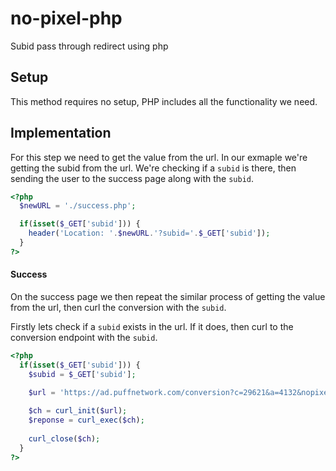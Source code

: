 # no-pixel-php
Subid pass through redirect using php

## Setup
This method requires no setup, PHP includes all the functionality we need.

## Implementation
For this step we need to get the value from the url. In our exmaple we're getting the subid from the url. We're checking if a `subid` is there, then sending the user to the success page along with the `subid`.

```php
<?php
  $newURL = './success.php';

  if(isset($_GET['subid'])) {
    header('Location: '.$newURL.'?subid='.$_GET['subid']);    
  }
?>
```

#### Success
On the success page we then repeat the similar process of getting the value from the url, then curl the conversion with the `subid`.

Firstly lets check if a `subid` exists in the url. If it does, then curl to the conversion endpoint with the `subid`.

```php
<?php
  if(isset($_GET['subid'])) {
    $subid = $_GET['subid'];

    $url = 'https://ad.puffnetwork.com/conversion?c=29621&a=4132&nopixel=1&ch=' . $subid;
    
    $ch = curl_init($url);
    $reponse = curl_exec($ch);
  
    curl_close($ch);
  }
?>
```